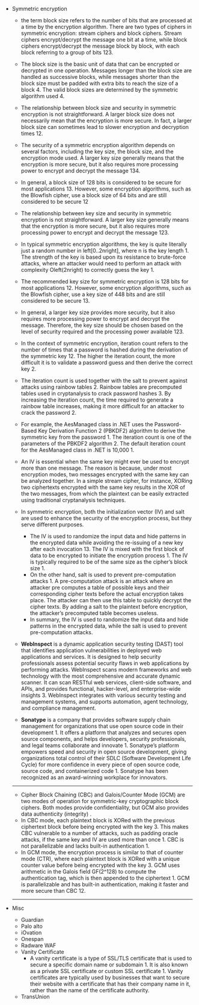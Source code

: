 * Symmetric encryption
  * the term block size refers to the number of bits that are processed at a time by the encryption algorithm. There are two types of ciphers in symmetric encryption: stream ciphers and block ciphers. Stream ciphers encrypt/decrypt the message one bit at a time, while block ciphers encrypt/decrypt the message block by block, with each block referring to a group of bits 123.

  * The block size is the basic unit of data that can be encrypted or decrypted in one operation. Messages longer than the block size are handled as successive blocks, while messages shorter than the block size must be padded with extra bits to reach the size of a block 4. The valid block sizes are determined by the symmetric algorithm used 4.
  * The relationship between block size and security in symmetric encryption is not straightforward. A larger block size does not necessarily mean that the encryption is more secure. In fact, a larger block size can sometimes lead to slower encryption and decryption times 12.
  * The security of a symmetric encryption algorithm depends on several factors, including the key size, the block size, and the encryption mode used. A larger key size generally means that the encryption is more secure, but it also requires more processing power to encrypt and decrypt the message 134.
  * In general, a block size of 128 bits is considered to be secure for most applications 13. However, some encryption algorithms, such as the Blowfish cipher, use a block size of 64 bits and are still considered to be secure 12
  * The relationship between key size and security in symmetric encryption is not straightforward. A larger key size generally means that the encryption is more secure, but it also requires more processing power to encrypt and decrypt the message 123.
  * In typical symmetric encryption algorithms, the key is quite literally just a random number in left[0..2nright], where n is the key length 1. The strength of the key is based upon its resistance to brute-force attacks, where an attacker would need to perform an attack with complexity Oleft(2nright) to correctly guess the key 1.
  * The recommended key size for symmetric encryption is 128 bits for most applications 12. However, some encryption algorithms, such as the Blowfish cipher, use a key size of 448 bits and are still considered to be secure 13.
  * In general, a larger key size provides more security, but it also requires more processing power to encrypt and decrypt the message. Therefore, the key size should be chosen based on the level of security required and the processing power available 123.

  * In the context of symmetric encryption, iteration count refers to the number of times that a password is hashed during the derivation of the symmetric key 12. The higher the iteration count, the more difficult it is to validate a password guess and then derive the correct key 2.

  * The iteration count is used together with the salt to prevent against attacks using rainbow tables 2. Rainbow tables are precomputed tables used in cryptanalysis to crack password hashes 3. By increasing the iteration count, the time required to generate a rainbow table increases, making it more difficult for an attacker to crack the password 2.

  * For example, the AesManaged class in .NET uses the Password-Based Key Derivation Function 2 (PBKDF2) algorithm to derive the symmetric key from the password 1. The iteration count is one of the parameters of the PBKDF2 algorithm 2. The default iteration count for the AesManaged class in .NET is 10,000 1.
  * An IV is essential when the same key might ever be used to encrypt more than one message.
     The reason is because, under most encryption modes, two messages encrypted with the same key can be analyzed together. In a simple stream cipher, for instance, XORing two ciphertexts encrypted with the same key results in the XOR of the two messages, from which the plaintext can be easily extracted using traditional cryptanalysis techniques.
  * In symmetric encryption, both the initialization vector (IV) and salt are used to enhance the security of the encryption process, but they serve different purposes.
    * The IV is used to randomize the input data and hide patterns in the encrypted data while avoiding the re-issuing of a new key after each invocation 13. The IV is mixed with the first block of data to be encrypted to initiate the encryption process 1. The IV is typically required to be of the same size as the cipher’s block size 1.
    * On the other hand, salt is used to prevent pre-computation attacks 1. A pre-computation attack is an attack where an attacker pre computes a table of possible keys and their corresponding cipher texts before the actual encryption takes place. The attacker can then use this table to quickly decrypt the cipher texts. By adding a salt to the plaintext before encryption, the attacker’s precomputed table becomes useless.
    * In summary, the IV is used to randomize the input data and hide patterns in the encrypted data, while the salt is used to prevent pre-computation attacks.
  * __WebInspect__ is a dynamic application security testing (DAST) tool that identifies application vulnerabilities in deployed web applications and services. It is designed to help security professionals assess potential security flaws in web applications by performing attacks. WebInspect scans modern frameworks and web technology with the most comprehensive and accurate dynamic scanner. It can scan RESTful web services, client-side software, and APIs, and provides functional, hacker-level, and enterprise-wide insights 3. WebInspect integrates with various security testing and management systems, and supports automation, agent technology, and compliance management.
  * __Sonatype__ is a company that provides software supply chain management for organizations that use open source code in their development 1. It offers a platform that analyzes and secures open source components, and helps developers, security professionals, and legal teams collaborate and innovate 1. Sonatype’s platform empowers speed and security in open source development, giving organizations total control of their SDLC (Software Development Life Cycle) for more confidence in every piece of open source code, source code, and containerized code 1. Sonatype has been recognized as an award-winning workplace for innovators.
  
  ____
  * Cipher Block Chaining (CBC) and Galois/Counter Mode (GCM) are two modes of operation for symmetric-key cryptographic block ciphers. Both modes provide confidentiality, but GCM also provides data authenticity (integrity) .
  * In CBC mode, each plaintext block is XORed with the previous ciphertext block before being encrypted with the key 3. This makes CBC vulnerable to a number of attacks, such as padding oracle attacks, if the same key and IV are used more than once 1. CBC is not parallelizable and lacks built-in authentication 1.
  * In GCM mode, the encryption process is similar to that of counter mode (CTR), where each plaintext block is XORed with a unique counter value before being encrypted with the key 3. GCM uses arithmetic in the Galois field GF(2^128) to compute the authentication tag, which is then appended to the ciphertext 1. GCM is parallelizable and has built-in authentication, making it faster and more secure than CBC 12.
  ____

* Misc
  * Guardian
  * Palo alto
  * iOvation
  * Onespan
  * Radware WAF
  * Vanity Certificate
    * A vanity certificate is a type of SSL/TLS certificate that is used to secure a specific domain name or subdomain 1. It is also known as a private SSL certificate or custom SSL certificate 1. Vanity certificates are typically used by businesses that want to secure their website with a certificate that has their company name in it, rather than the name of the certificate authority.
  * TransUnion